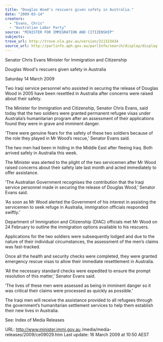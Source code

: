 ```yaml
---
title: "Douglas Wood's rescuers given safety in Australia."
date: "2009-03-14"
creators:
  - "Evans, Chris"
  - "Australian Labor Party"
source: "MINISTER FOR IMMIGRATION AND CITIZENSHIP"
subjects:
trove_url: http://trove.nla.gov.au/version/211323434
source_url: http://parlinfo.aph.gov.au/parlInfo/search/display/display.w3p;query=Id%3A%22media/pressrel/YJ4U6%22
---
```


 Senator Chris Evans  Minister for Immigration and Citizenship 

 

 Douglas Wood's rescuers given safety in Australia 

 Saturday 14 March 2009 

 Two Iraqi service personnel who assisted in securing the release of Douglas Wood  in 2005 have been resettled in Australia after concerns were raised about their  safety. 

 The Minister for Immigration and Citizenship, Senator Chris Evans, said today that  the two soldiers were granted permanent refugee visas under Australia’s  humanitarian program after an assessment of their applications found they were in  grave and imminent danger. 

 ‘There were genuine fears for the safety of these two soldiers because of the role  they played in Mr Wood’s rescue,’ Senator Evans said. 

 The two men had been in hiding in the Middle East after fleeing Iraq. Both arrived  safely in Australia this week.  

 The Minister was alerted to the plight of the two servicemen after Mr Wood raised  concerns about their safety late last month and acted immediately to offer  assistance. 

 ‘The Australian Government recognises the contribution that the Iraqi service  personnel made in securing the release of Douglas Wood,’ Senator Evans said. 

 ‘As soon as Mr Wood alerted the Government of his interest in assisting the  servicemen to seek refuge in Australia, immigration officials responded swiftly.’ 

 Department of Immigration and Citizenship (DIAC) officials met Mr Wood on 24  February to outline the immigration options available to his rescuers. 

 Applications for the two soldiers were subsequently lodged and due to the nature of  their individual circumstances, the assessment of the men’s claims was fast-tracked. 

 Once all the health and security checks were completed, they were granted  emergency rescue visas to allow their immediate resettlement in Australia. 

 ‘All the necessary standard checks were expedited to ensure the prompt resolution  of this matter,’ Senator Evans said. 

 ‘The lives of these men were assessed as being in imminent danger so it was critical  their claims were processed as quickly as possible.’  

 The Iraqi men will receive the assistance provided to all refugees through the  government’s humanitarian settlement services to help them establish their new lives  in Australia. 

 

 See:  Index of Media Releases 

 URL: http://www.minister.immi.gov.au /media/media-releases/2009/ce09029.htm   Last update: 16 March 2009 at 10:50 AEST  

 

